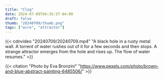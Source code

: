 ```yaml
---
title: "Clog"
date: 2024-07-09T04:35:57-04:00
draft: false
thumb: "20240709/thumb.png"
tags: ["wire", "attractor"]
---
```


{{< cdnvideo "20240709/20240709.mp4" "A black hole in a rusty metal wall. A torrent of water rushes out of it for a few seconds and then stops. A strange attractor emerges from the hole and rises up. The flow of water resumes." >}}

{{< citation "Photo by Eva Bronzini" "https://www.pexels.com/photo/brown-and-blue-abstract-painting-6485506/" >}}
